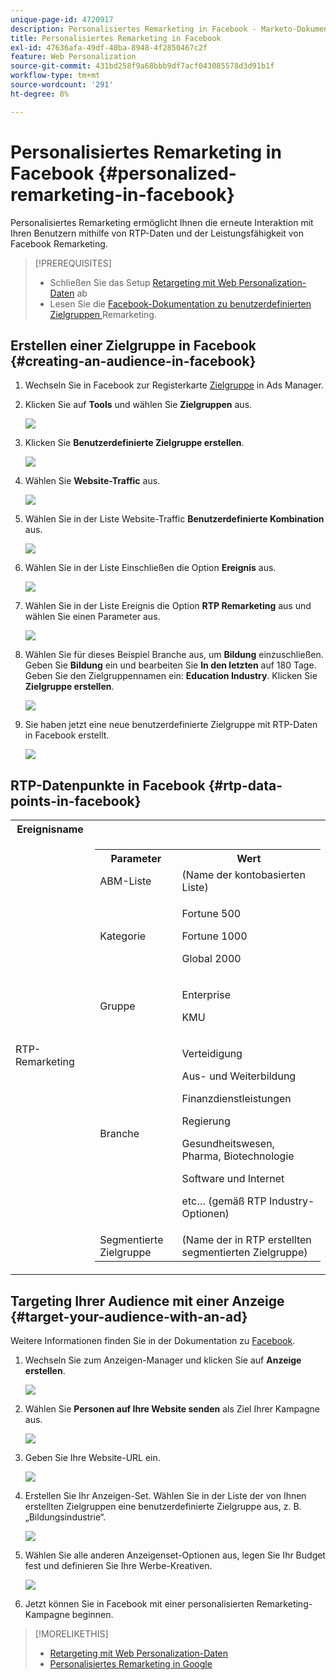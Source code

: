 ```yaml
---
unique-page-id: 4720917
description: Personalisiertes Remarketing in Facebook - Marketo-Dokumente - Produktdokumentation
title: Personalisiertes Remarketing in Facebook
exl-id: 47636afa-49df-40ba-8948-4f2850467c2f
feature: Web Personalization
source-git-commit: 431bd258f9a68bbb9df7acf043085578d3d91b1f
workflow-type: tm+mt
source-wordcount: '291'
ht-degree: 8%

---
```


# Personalisiertes Remarketing in Facebook {#personalized-remarketing-in-facebook}

Personalisiertes Remarketing ermöglicht Ihnen die erneute Interaktion mit Ihren Benutzern mithilfe von RTP-Daten und der Leistungsfähigkeit von Facebook Remarketing.

>[!PREREQUISITES]
>
>* Schließen Sie das Setup [Retargeting mit Web Personalization-Daten](/help/marketo/product-docs/web-personalization/website-retargeting/retargeting-with-web-personalization-data.md) ab
>* Lesen Sie die [](https://developers.facebook.com/docs/ads-for-websites/website-custom-audiences/getting-started#install-the-pixel) [Facebook-Dokumentation zu benutzerdefinierten Zielgruppen ](https://developers.facebook.com/docs/ads-for-websites/website-custom-audiences/getting-started#install-the-pixel) Remarketing.

## Erstellen einer Zielgruppe in Facebook {#creating-an-audience-in-facebook}

1. Wechseln Sie in Facebook zur Registerkarte [Zielgruppe](https://www.facebook.com/ads/audience_manager) in Ads Manager.

1. Klicken Sie auf **Tools** und wählen Sie **Zielgruppen** aus.

   ![](assets/one-1.png)

1. Klicken Sie **Benutzerdefinierte Zielgruppe erstellen**.

   ![](assets/two-1.png)

1. Wählen Sie **Website-Traffic** aus.

   ![](assets/image2015-1-19-16-3a32-3a2.png)

1. Wählen Sie in der Liste Website-Traffic **Benutzerdefinierte Kombination** aus.

   ![](assets/image2015-1-19-16-3a33-3a21.png)

1. Wählen Sie in der Liste Einschließen die Option **Ereignis** aus.

   ![](assets/image2015-1-19-16-3a34-3a9.png)

1. Wählen Sie in der Liste Ereignis die Option **RTP Remarketing** aus und wählen Sie einen Parameter aus.

   ![](assets/image2015-1-19-16-3a52-3a29.png)

1. Wählen Sie für dieses Beispiel Branche aus, um **Bildung** einzuschließen. Geben Sie **Bildung** ein und bearbeiten Sie **In den letzten** auf 180 Tage. Geben Sie den Zielgruppennamen ein: **Education Industry**. Klicken Sie **Zielgruppe erstellen**.

   ![](assets/image2015-1-19-16-3a56-3a15.png)

1. Sie haben jetzt eine neue benutzerdefinierte Zielgruppe mit RTP-Daten in Facebook erstellt.

   ![](assets/image2015-1-19-16-3a59-3a2.png)

## RTP-Datenpunkte in Facebook {#rtp-data-points-in-facebook}

<table> 
 <tbody> 
  <tr> 
   <th>Ereignisname</th> 
   <th> </th> 
  </tr> 
  <tr> 
   <td>RTP-Remarketing</td> 
   <td> 
    <div> 
     <table> 
      <tbody> 
       <tr> 
        <th>Parameter</th> 
        <th>Wert</th> 
       </tr> 
       <tr> 
        <td>ABM-Liste</td> 
        <td>(Name der kontobasierten Liste)</td> 
       </tr> 
       <tr> 
        <td colspan="1">Kategorie</td> 
        <td colspan="1"><p>Fortune 500</p><p>Fortune 1000</p><p>Global 2000</p></td> 
       </tr> 
       <tr> 
        <td colspan="1">Gruppe</td> 
        <td colspan="1"><p>Enterprise</p><p>KMU</p></td> 
       </tr> 
       <tr> 
        <td>Branche</td> 
        <td><p>Verteidigung</p><p>Aus- und Weiterbildung</p><p>Finanzdienstleistungen</p><p>Regierung</p><p>Gesundheitswesen, Pharma, Biotechnologie</p><p>Software und Internet</p><p>etc… (gemäß RTP Industry-Optionen)</p></td> 
       </tr> 
       <tr> 
        <td colspan="1">Segmentierte Zielgruppe</td> 
        <td colspan="1">(Name der in RTP erstellten segmentierten Zielgruppe)</td> 
       </tr> 
      </tbody> 
     </table> 
    </div></td> 
  </tr> 
 </tbody> 
</table>

## Targeting Ihrer Audience mit einer Anzeige {#target-your-audience-with-an-ad}

Weitere Informationen finden Sie in der Dokumentation zu [Facebook](https://developers.facebook.com/docs/ads-for-websites/website-custom-audiences/getting-started#target-your-audience).

1. Wechseln Sie zum Anzeigen-Manager und klicken Sie auf **Anzeige erstellen**.

   ![](assets/image2015-1-19-17-3a10-3a19.png)

1. Wählen Sie **Personen auf Ihre Website senden** als Ziel Ihrer Kampagne aus.

   ![](assets/image2015-1-19-17-3a11-3a20.png)

1. Geben Sie Ihre Website-URL ein.

   ![](assets/image2015-1-19-17-3a12-3a39.png)

1. Erstellen Sie Ihr Anzeigen-Set. Wählen Sie in der Liste der von Ihnen erstellten Zielgruppen eine benutzerdefinierte Zielgruppe aus, z. B. „Bildungsindustrie“.

   ![](assets/image2015-1-19-17-3a18-3a13.png)

1. Wählen Sie alle anderen Anzeigenset-Optionen aus, legen Sie Ihr Budget fest und definieren Sie Ihre Werbe-Kreativen.

   ![](assets/image2015-1-19-17-3a19-3a25.png)

1. Jetzt können Sie in Facebook mit einer personalisierten Remarketing-Kampagne beginnen.

>[!MORELIKETHIS]
>
>* [Retargeting mit Web Personalization-Daten](/help/marketo/product-docs/web-personalization/website-retargeting/retargeting-with-web-personalization-data.md)
>* [Personalisiertes Remarketing in Google](/help/marketo/product-docs/web-personalization/website-retargeting/personalized-remarketing-in-google.md)
